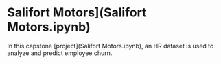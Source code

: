 # Salifort Motors](Salifort Motors.ipynb)

In this capstone [project](Salifort Motors.ipynb), an HR dataset is used to analyze and predict employee churn.
